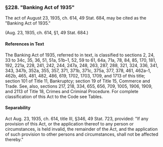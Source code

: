 ### §228. "Banking Act of 1935" ###

The act of August 23, 1935, ch. 614, 49 Stat. 684, may be cited as the "Banking Act of 1935."

(Aug. 23, 1935, ch. 614, §1, 49 Stat. 684.)

#### References in Text ####

The Banking Act of 1935, referred to in text, is classified to sections 2, 24, 33 to 34c, 35, 36, 51, 51a, 51b–1, 52, 59 to 61, 64a, 71a, 78, 84, 85, 170, 181, 192, 221a, 228, 241, 242, 244, 247a, 248, 263, 287, 288, 321, 324, 336, 341, 343, 347b, 352a, 355, 357, 371, 371b, 371c, 375a, 377, 378, 461, 462a–1, 462b, 465, 481, 482, 486, 619, 1702, 1703, 1709, and 1713 of this title; section 101 of Title 11, Bankruptcy; section 19 of Title 15, Commerce and Trade. See, also, sections 217, 218, 334, 655, 656, 709, 1005, 1906, 1909, and 2113 of Title 18, Crimes and Criminal Procedure. For complete classification of this Act to the Code see Tables.

#### Separability ####

Act Aug. 23, 1935, ch. 614, title III, §346, 49 Stat. 723, provided: "If any provision of this Act, or the application thereof to any person or circumstances, is held invalid, the remainder of the Act, and the application of such provision to other persons and circumstances, shall not be affected thereby."